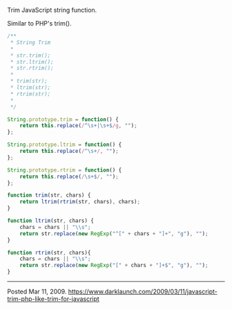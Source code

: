 Trim JavaScript string function.

Similar to PHP's trim().

```javascript
/**
 * String Trim
 * 
 * str.trim();
 * str.ltrim();
 * str.rtrim();
 * 
 * trim(str);
 * ltrim(str);
 * rtrim(str);
 * 
 */

String.prototype.trim = function() {
	return this.replace(/^\s+|\s+$/g, "");
};

String.prototype.ltrim = function() {
	return this.replace(/^\s+/, "");
};

String.prototype.rtrim = function() {
	return this.replace(/\s+$/, "");
};

function trim(str, chars) {
	return ltrim(rtrim(str, chars), chars);
}

function ltrim(str, chars) {
	chars = chars || "\\s";
	return str.replace(new RegExp("^[" + chars + "]+", "g"), "");
}

function rtrim(str, chars){
	chars = chars || "\\s";
	return str.replace(new RegExp("[" + chars + "]+$", "g"), "");
}
```

---

Posted Mar 11, 2009.
https://www.darklaunch.com/2009/03/11/javascript-trim-php-like-trim-for-javascript